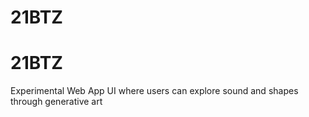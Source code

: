 
21BTZ
=====

# 21BTZ

Experimental Web App UI where users can explore sound and shapes through generative art